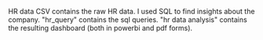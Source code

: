 HR data CSV contains the raw HR data. I used SQL to find insights about the company. "hr_query" contains the sql queries. "hr data analysis" contains the resulting dashboard (both in powerbi and pdf forms).
